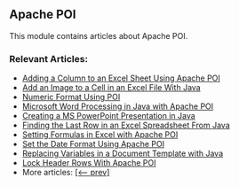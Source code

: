 ## Apache POI

This module contains articles about Apache POI.

### Relevant Articles:

- [Adding a Column to an Excel Sheet Using Apache POI](https://www.baeldung.com/java-excel-add-column)
- [Add an Image to a Cell in an Excel File With Java](https://www.baeldung.com/java-add-image-excel)
- [Numeric Format Using POI](https://www.baeldung.com/apache-poi-numeric-format)
- [Microsoft Word Processing in Java with Apache POI](https://www.baeldung.com/java-microsoft-word-with-apache-poi)
- [Creating a MS PowerPoint Presentation in Java](https://www.baeldung.com/apache-poi-slideshow)
- [Finding the Last Row in an Excel Spreadsheet From Java](https://www.baeldung.com/java-excel-find-last-row)
- [Setting Formulas in Excel with Apache POI](https://www.baeldung.com/java-apache-poi-set-formulas)
- [Set the Date Format Using Apache POI](https://www.baeldung.com/java-apache-poi-date-format)
- [Replacing Variables in a Document Template with Java](https://www.baeldung.com/java-replace-pattern-word-document-doc-docx)
- [Lock Header Rows With Apache POI](https://www.baeldung.com/java-apache-poi-lock-header-rows)
- More articles: [[<-- prev]](../apache-poi)
